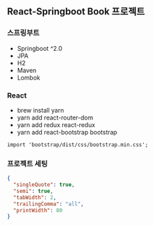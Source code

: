 ## React-Springboot Book 프로젝트

### 스프링부트

- Springboot ^2.0
- JPA
- H2
- Maven
- Lombok

### React

- brew install yarn
- yarn add react-router-dom
- yarn add redux react-redux
- yarn add react-bootstrap bootstrap

```txt
import 'bootstrap/dist/css/bootstrap.min.css';
```

### 프로젝트 세팅

```json
{
  "singleQuote": true,
  "semi": true,
  "tabWidth": 2,
  "trailingComma": "all",
  "printWidth": 80
}
```
